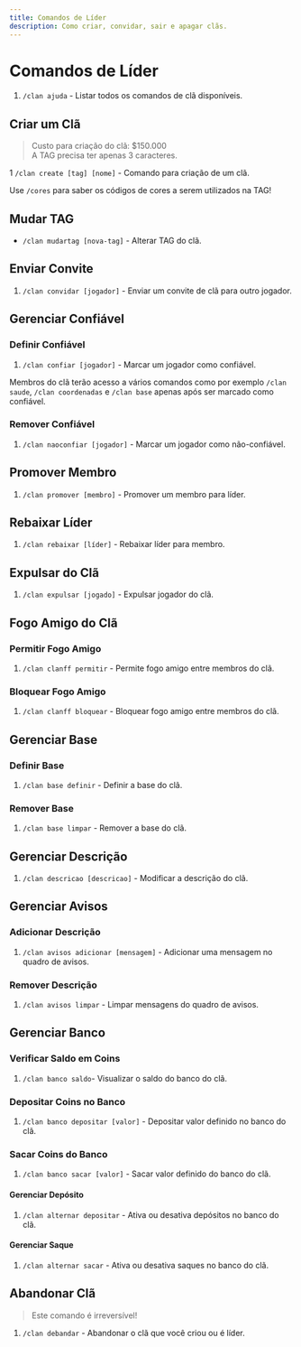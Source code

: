 ```yaml
---
title: Comandos de Líder
description: Como criar, convidar, sair e apagar clãs.
---
```


# Comandos de Líder

1. `/clan ajuda` - Listar todos os comandos de clã disponíveis.

## Criar um Clã

> Custo para criação do clã: $150.000  
> A TAG precisa ter apenas 3 caracteres.

1 `/clan create [tag] [nome]` - Comando para criação de um clã.

Use `/cores` para saber os códigos de cores a serem utilizados na TAG!

## Mudar TAG

* `/clan mudartag [nova-tag]` - Alterar TAG do clã.

## Enviar Convite

1. `/clan convidar [jogador]` - Enviar um convite de clã para outro jogador.

## Gerenciar Confiável

### Definir Confiável

1. `/clan confiar [jogador]` - Marcar um jogador como confiável.

Membros do clã terão acesso a vários comandos como por exemplo `/clan saude`, `/clan coordenadas` e `/clan base` apenas após ser marcado como confiável.

### Remover Confiável

1. `/clan naoconfiar [jogador]` - Marcar um jogador como não-confiável.

## Promover Membro

1. `/clan promover [membro]` - Promover um membro para líder.

## Rebaixar Líder

1. `/clan rebaixar [líder]` - Rebaixar líder para membro.

## Expulsar do Clã

1. `/clan expulsar [jogado]` - Expulsar jogador do clã.

## Fogo Amigo do Clã

### Permitir Fogo Amigo

1. `/clan clanff permitir` - Permite fogo amigo entre membros do clã.

### Bloquear Fogo Amigo

1. `/clan clanff bloquear` - Bloquear fogo amigo entre membros do clã.

## Gerenciar Base

### Definir Base

1. `/clan base definir` - Definir a base do clã.

### Remover Base

1. `/clan base limpar` - Remover a base do clã.

## Gerenciar Descrição

1. `/clan descricao [descricao]` - Modificar a descrição do clã.

## Gerenciar Avisos

### Adicionar Descrição

1. `/clan avisos adicionar [mensagem]` - Adicionar uma mensagem no quadro de avisos.

### Remover Descrição

1. `/clan avisos limpar` - Limpar mensagens do quadro de avisos.

## Gerenciar Banco

### Verificar Saldo em Coins

1. `/clan banco saldo`- Visualizar o saldo do banco do clã. 

### Depositar Coins no Banco

1. `/clan banco depositar [valor]` - Depositar valor definido no banco do clã.

### Sacar Coins do Banco

1. `/clan banco sacar [valor]` - Sacar valor definido do banco do clã.

#### Gerenciar Depósito

1. `/clan alternar depositar` - Ativa ou desativa depósitos no banco do clã. 

#### Gerenciar Saque

1. `/clan alternar sacar` - Ativa ou desativa saques no banco do clã.

## Abandonar Clã

> Este comando é irreversível!

1. `/clan debandar` - Abandonar o clã que você criou ou é líder.



